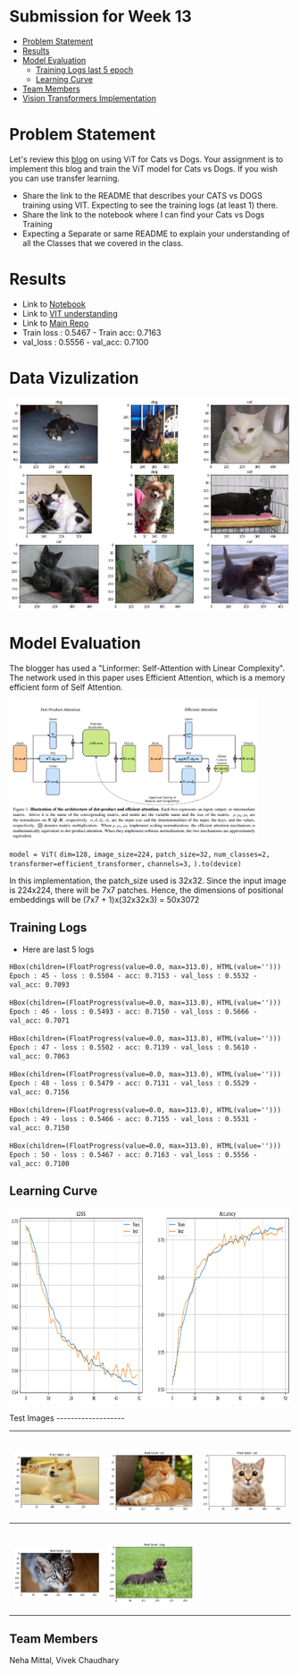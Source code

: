 # Submission for Week 13

- [Problem Statement](#problem-statement)
- [Results](#results)
- [Model Evaluation](#model-evaluation)
  * [Training Logs last 5 epoch](#training-logs)
  * [Learning Curve](#learning-curve)
- [Team Members](#team-members)
- [Vision Transformers Implementation](https://github.com/vivek-a81/EVA6/blob/main/Session13/VIT/ReadMe.md)


# Problem Statement


Let's review this [blog](https://analyticsindiamag.com/hands-on-vision-transformers-with-pytorch/) on using ViT for Cats vs Dogs. Your assignment is to implement this blog and train the ViT model for Cats vs Dogs. If you wish you can use transfer learning.
* Share the link to the README that describes your CATS vs DOGS training using VIT. Expecting to see the training logs (at least 1) there.  
* Share the link to the notebook where I can find your Cats vs Dogs Training
* Expecting a Separate or same README to explain your understanding of all the Classes that we covered in the class. 


# Results

- Link to [Notebook](https://github.com/vivek-a81/EVA6/blob/main/Session13/ViT_Cats_n_Dogs.ipynb)
- Link to [VIT understanding](https://github.com/vivek-a81/EVA6/blob/main/Session13/VIT/ReadMe.md)
- Link to [Main Repo](https://github.com/MittalNeha/vision_pytorch)
- Train loss : 0.5467 - Train acc: 0.7163 
- val_loss : 0.5556 - val_acc: 0.7100

# Data Vizulization


<p float="center">
  <img src="images/datapng.png" alt="drawing">
</p>


# Model Evaluation

The blogger has used a "Linformer: Self-Attention with Linear Complexity". The network used in this paper uses Efficient Attention, which is a memory efficient form of Self Attention.
<p float="center">
  <img src="images/Untitled.png" alt="drawing" height="250">
</p>

`model = ViT(`  `dim=128,`
  `image_size=224,`
  `patch_size=32,`
  `num_classes=2,`
  `transformer=efficient_transformer,`
  `channels=3,`
`).to(device)`

In this implementation, the patch_size used is 32x32. Since the input image is 224x224, there will be 7x7 patches. Hence, the dimensions of positional embeddings will be (7x7 + 1)x(32x32x3) = 50x3072



Training Logs
--------------------------

* Here are last 5 logs
```
HBox(children=(FloatProgress(value=0.0, max=313.0), HTML(value='')))
Epoch : 45 - loss : 0.5504 - acc: 0.7153 - val_loss : 0.5532 - val_acc: 0.7093

HBox(children=(FloatProgress(value=0.0, max=313.0), HTML(value='')))
Epoch : 46 - loss : 0.5493 - acc: 0.7150 - val_loss : 0.5666 - val_acc: 0.7071

HBox(children=(FloatProgress(value=0.0, max=313.0), HTML(value='')))
Epoch : 47 - loss : 0.5502 - acc: 0.7139 - val_loss : 0.5610 - val_acc: 0.7063

HBox(children=(FloatProgress(value=0.0, max=313.0), HTML(value='')))
Epoch : 48 - loss : 0.5479 - acc: 0.7131 - val_loss : 0.5529 - val_acc: 0.7156

HBox(children=(FloatProgress(value=0.0, max=313.0), HTML(value='')))
Epoch : 49 - loss : 0.5466 - acc: 0.7155 - val_loss : 0.5531 - val_acc: 0.7150

HBox(children=(FloatProgress(value=0.0, max=313.0), HTML(value='')))
Epoch : 50 - loss : 0.5467 - acc: 0.7163 - val_loss : 0.5556 - val_acc: 0.7100
```


Learning Curve
----------------

<p float="center">
  <img src="images/lrcurvepng.png" alt="drawing" height="350">
</p>
Test Images
-------------------

| <p float="left"><br/>  <img src="images/download (1).png" alt="drawing"><br/></p> | <p float="left"><br/>  <img src="images/download (2).png" alt="drawing"><br/></p> | <p float="left"><br/>  <img src="images/download (3).png" alt="drawing"><br/></p> |
| ------------------------------------------------------------ | ------------------------------------------------------------ | ------------------------------------------------------------ |
| <p float="left"><br/>  <img src="images/download (4).png" alt="drawing"><br/></p> | <p float="left"><br/>  <img src="images/download.png" alt="drawing"><br/></p> |                                                              |




Team Members
------------------------

Neha Mittal, Vivek Chaudhary

